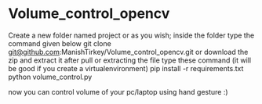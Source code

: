 # Volume_control_opencv
Create a new folder named project or as you wish;
inside the folder type the command given below
git clone git@github.com:ManishTirkey/Volume_control_opencv.git  or  download the zip and extract it
after pull or extracting the file type these command (it will be good if you create a virtualenvironment)
pip install -r requirements.txt
python volume_control.py

now you can control volume of your pc/laptop using hand gesture :)
